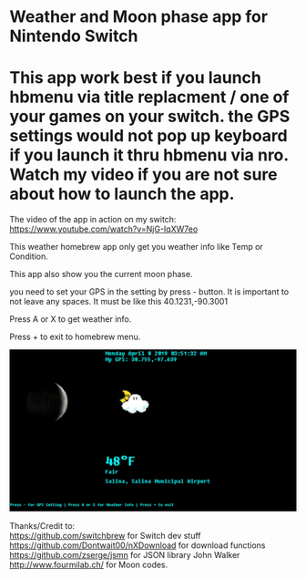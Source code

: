# Weather and Moon phase app for Nintendo Switch



# This app work best if you launch hbmenu via title replacment / one of your games on your switch.   the GPS settings would not pop up keyboard if you launch it thru hbmenu via nro.  Watch my video if you are not sure about how to launch the app.   


The video of the app in action on my switch:  https://www.youtube.com/watch?v=NjG-IqXW7eo


This weather homebrew app only get you weather info like Temp or Condition.  

This app also show you the current moon phase.   

you need to set your GPS in the setting by press - button.
It is important to not leave any spaces.  It must be like this 
40.1231,-90.3001

Press A or X to get weather info.  

Press + to exit to homebrew menu.   


![Screenshot](screenshot.jpg)   


Thanks/Credit to:  
https://github.com/switchbrew for Switch dev stuff
https://github.com/Dontwait00/nXDownload for download functions   
https://github.com/zserge/jsmn for JSON library
John Walker http://www.fourmilab.ch/ for Moon codes. 